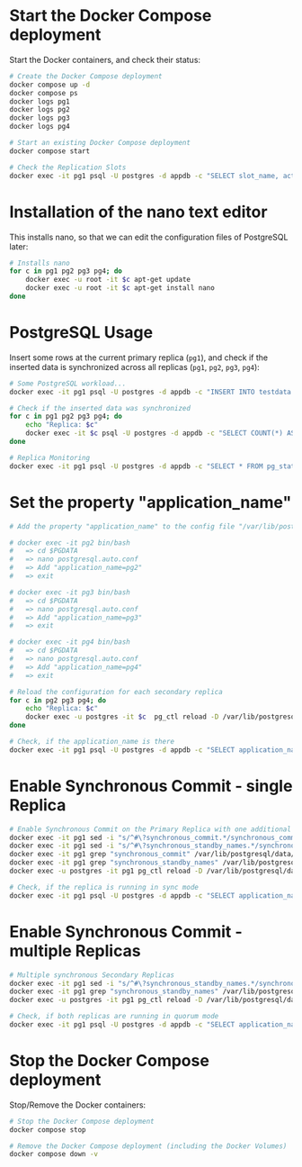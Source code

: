 # Start the Docker Compose deployment
Start the Docker containers, and check their status:

```bash
# Create the Docker Compose deployment
docker compose up -d
docker compose ps
docker logs pg1
docker logs pg2
docker logs pg3
docker logs pg4

# Start an existing Docker Compose deployment
docker compose start

# Check the Replication Slots
docker exec -it pg1 psql -U postgres -d appdb -c "SELECT slot_name, active, synced FROM pg_replication_slots;"
```

# Installation of the nano text editor
This installs nano, so that we can edit the configuration files of PostgreSQL later:
```bash
# Installs nano
for c in pg1 pg2 pg3 pg4; do
    docker exec -u root -it $c apt-get update
    docker exec -u root -it $c apt-get install nano
done
```

# PostgreSQL Usage
Insert some rows at the current primary replica (`pg1`), and check if the inserted data is synchronized across all replicas (`pg1`, `pg2`, `pg3`, `pg4`):

```bash
# Some PostgreSQL workload...
docker exec -it pg1 psql -U postgres -d appdb -c "INSERT INTO testdata (msg) VALUES ('Streaming Replication works');"

# Check if the inserted data was synchronized
for c in pg1 pg2 pg3 pg4; do
    echo "Replica: $c"
    docker exec -it $c psql -U postgres -d appdb -c "SELECT COUNT(*) AS row_count FROM testdata;" 2>/dev/null
done

# Replica Monitoring
docker exec -it pg1 psql -U postgres -d appdb -c "SELECT * FROM pg_stat_replication;"
```

# Set the property "application_name"
```bash
# Add the property "application_name" to the config file "/var/lib/postgresql/data/postgresql.auto.conf"

# docker exec -it pg2 bin/bash
#   => cd $PGDATA
#   => nano postgresql.auto.conf
#   => Add "application_name=pg2"
#   => exit

# docker exec -it pg3 bin/bash
#   => cd $PGDATA
#   => nano postgresql.auto.conf
#   => Add "application_name=pg3"
#   => exit

# docker exec -it pg4 bin/bash
#   => cd $PGDATA
#   => nano postgresql.auto.conf
#   => Add "application_name=pg4"
#   => exit

# Reload the configuration for each secondary replica
for c in pg2 pg3 pg4; do
    echo "Replica: $c"
    docker exec -u postgres -it $c  pg_ctl reload -D /var/lib/postgresql/data 2>/dev/null
done

# Check, if the application_name is there
docker exec -it pg1 psql -U postgres -d appdb -c "SELECT application_name, sync_state FROM pg_stat_replication;"
```

# Enable Synchronous Commit - single Replica
```bash
# Enable Synchronous Commit on the Primary Replica with one additional synchronous Secondary Replica
docker exec -it pg1 sed -i "s/^#\?synchronous_commit.*/synchronous_commit = on/" /var/lib/postgresql/data/postgresql.conf
docker exec -it pg1 sed -i "s/^#\?synchronous_standby_names.*/synchronous_standby_names = '\"pg2\"'/" /var/lib/postgresql/data/postgresql.conf
docker exec -it pg1 grep "synchronous_commit" /var/lib/postgresql/data/postgresql.conf
docker exec -it pg1 grep "synchronous_standby_names" /var/lib/postgresql/data/postgresql.conf
docker exec -u postgres -it pg1 pg_ctl reload -D /var/lib/postgresql/data

# Check, if the replica is running in sync mode
docker exec -it pg1 psql -U postgres -d appdb -c "SELECT application_name, sync_state FROM pg_stat_replication;"
```

# Enable Synchronous Commit - multiple Replicas
```bash
# Multiple synchronous Secondary Replicas
docker exec -it pg1 sed -i "s/^#\?synchronous_standby_names.*/synchronous_standby_names = 'ANY 1 (\"pg2\",\"pg3\")'/" /var/lib/postgresql/data/postgresql.conf
docker exec -it pg1 grep "synchronous_standby_names" /var/lib/postgresql/data/postgresql.conf
docker exec -u postgres -it pg1 pg_ctl reload -D /var/lib/postgresql/data

# Check, if both replicas are running in quorum mode
docker exec -it pg1 psql -U postgres -d appdb -c "SELECT application_name, sync_state FROM pg_stat_replication;"
```

# Stop the Docker Compose deployment
Stop/Remove the Docker containers:

```bash
# Stop the Docker Compose deployment
docker compose stop

# Remove the Docker Compose deployment (including the Docker Volumes)
docker compose down -v
```